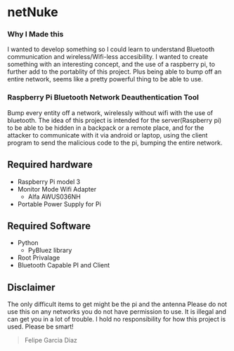 # netNuke
  ### Why I Made this
  I wanted to develop something so I could learn to understand Bluetooth communication and wireless/Wifi-less accesibility. I wanted to create something with an interesting concept, and the use of a raspberry pi, to further add to the portablity of this project. Plus being able to bump off an entire network, seems like a pretty powerful thing to be able to use.
  
### Raspberry Pi Bluetooth Network Deauthentication Tool
Bump every entity off a network, wirelessly without wifi with the use of bluetooth. The idea of this project is intended for the server(Raspberry pi) to be able to be hidden in a backpack or a remote place, and for the attacker to communicate with it via android or laptop, using the client program to send the malicious code to the pi, bumping the entire network.
## Required hardware
* Raspberry Pi model 3
* Monitor Mode Wifi Adapter
  - Alfa AWUS036NH
* Portable Power Supply for Pi
## Required Software
* Python
  - PyBluez library
* Root Privalage
* Bluetooth Capable PI and Client
## Disclaimer
  The only difficult items to get might be the pi and the antenna
  Please do not use this on any networks you do not have permission to use. It is illegal and can get you in a lot of trouble. I hold no responsibility for how this project is used. Please be smart!
  

  > Felipe Garcia Diaz
